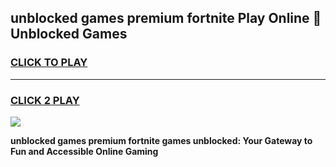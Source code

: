
## unblocked games premium fortnite Play Online 👋 Unblocked Games
<h3>
<a href="https://premium.freeplayer.one?title=unblocked_games_premium_fortnite&ref=19F">CLICK TO PLAY</a></h3>
<hr>

<h3>
<a href="https://premium.freeplayer.one?title=unblocked_games_premium_fortnite&ref=19F">CLICK 2 PLAY</a>
  
</h3>

<a href="https://premium.freeplayer.one?title=unblocked_games_premium_fortnite&ref=19F"><img src="https://clearcache.store/games.png"></a>


**unblocked games premium fortnite games unblocked: Your Gateway to Fun and Accessible Online Gaming**
